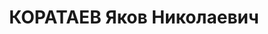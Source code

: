 ---
title: КОРАТАЕВ Яков Николаевич
description: "Род. в 1892, Забайкальская обл., Читинский уезд, с. Онон-Борзя, русский,\
  \ обр.: низшее, член ВКП(б). Проживал: Москва, ул. Садовническая, д. 67/3, кв. 66.\
  \ Чернорабочий, на момент ареста персональный пенсионер. \n  Арестован 27.05.1937.\
  \ Обв. в участии в к.-р. террористической организации. Приговор: ВК ВС СССР, 26.10.1937\
  \ – ВМН. Расстрелян 26.10.1937, г.Москва. \n  Реабилитирован ВК ВС СССР 21.03.1957"
---